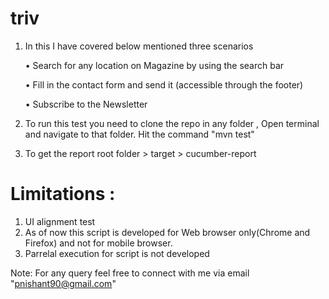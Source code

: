 # triv

1. In this I have covered below mentioned three scenarios 

    • Search for any location on Magazine by using the search bar
    
    • Fill in the contact form and send it (accessible through the footer)
    
    • Subscribe to the Newsletter
2. To run this test you need to clone the repo in any folder , Open terminal and navigate to that folder. Hit the command "mvn test"
3. To get the report root folder > target > cucumber-report 

# Limitations : 

1. UI alignment test 
2. As of now this script is developed for Web browser only(Chrome and Firefox) and not for mobile browser. 
3. Parrelal execution for script is not developed 

Note: For any query feel free to connect with me via email "pnishant90@gmail.com"
